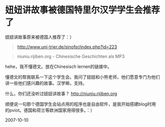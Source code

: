 # 妞妞讲故事被德国特里尔汉学学生会推荐了

妞妞讲故事原来被德国人推荐了：）

 >http://www.uni-trier.de/sinofsr/index.php?id=223

  > niuniu.rijiben.org - Chinesische Geschichten als MP3

hehe，我不懂德文。放在Chinesisch lernen的链接中。

懂德文的帮我联系一下这个学生会。我问了妞妞和小熊老师，他们愿意专门为他们讲一些他们感兴趣的故事。汉学嘛，支持。

什么，你们还没听过妞妞讲故事？ http://niuniu.rijiben.org

顺便说一句那个德国学生会站点用的程序也是自由软件，是我开始搭建blog时用的pviot。德国和荷兰等欧洲国家用得很多。：）


2007-10-10